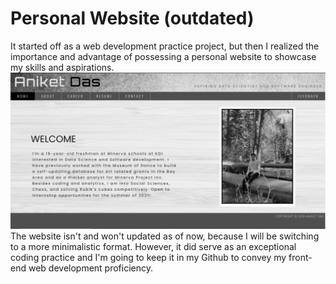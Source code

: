 # Personal Website (outdated)
It started off as a web development practice project, but then I realized the importance and advantage of possessing a personal website to showcase my skills and aspirations.   
![Preview](/Preview.png)  
The website isn't and won't updated as of now, because I will be switching to a more minimalistic format. However, it did serve as an exceptional coding practice and I'm going to keep it in my Github to convey my front-end web development proficiency. 
